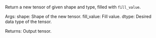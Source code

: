 Return a new tensor of given shape and type, filled with `fill_value`.

Args:
    shape: Shape of the new tensor.
    fill_value: Fill value.
    dtype: Desired data type of the tensor.

Returns:
    Output tensor.
